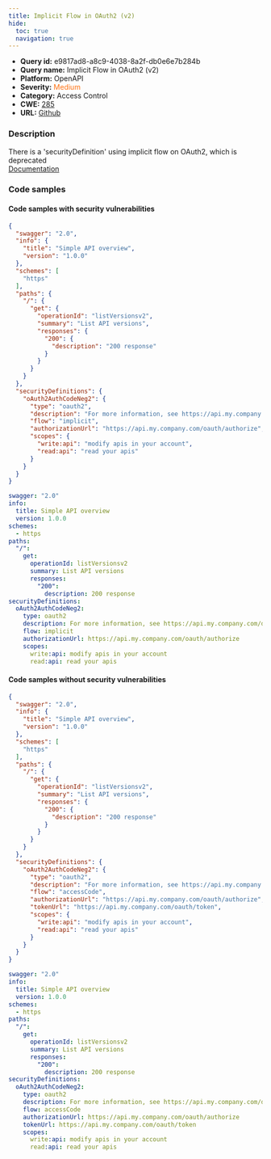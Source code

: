 ```yaml
---
title: Implicit Flow in OAuth2 (v2)
hide:
  toc: true
  navigation: true
---
```


<style>
  .highlight .hll {
    background-color: #ff171742;
  }
  .md-content {
    max-width: 1100px;
    margin: 0 auto;
  }
</style>

-   **Query id:** e9817ad8-a8c9-4038-8a2f-db0e6e7b284b
-   **Query name:** Implicit Flow in OAuth2 (v2)
-   **Platform:** OpenAPI
-   **Severity:** <span style="color:#ff7213">Medium</span>
-   **Category:** Access Control
-   **CWE:** <a href="https://cwe.mitre.org/data/definitions/285.html" onclick="newWindowOpenerSafe(event, 'https://cwe.mitre.org/data/definitions/285.html')">285</a>
-   **URL:** [Github](https://github.com/Checkmarx/kics/tree/master/assets/queries/openAPI/2.0/implicit_flow_oauth2)

### Description
There is a 'securityDefinition' using implicit flow on OAuth2, which is deprecated<br>
[Documentation](https://swagger.io/specification/v2/#securitySchemeObject)

### Code samples
#### Code samples with security vulnerabilities
```json title="Positive test num. 1 - json file" hl_lines="27"
{
  "swagger": "2.0",
  "info": {
    "title": "Simple API overview",
    "version": "1.0.0"
  },
  "schemes": [
    "https"
  ],
  "paths": {
    "/": {
      "get": {
        "operationId": "listVersionsv2",
        "summary": "List API versions",
        "responses": {
          "200": {
            "description": "200 response"
          }
        }
      }
    }
  },
  "securityDefinitions": {
    "oAuth2AuthCodeNeg2": {
      "type": "oauth2",
      "description": "For more information, see https://api.my.company.com/docs/oauth",
      "flow": "implicit",
      "authorizationUrl": "https://api.my.company.com/oauth/authorize",
      "scopes": {
        "write:api": "modify apis in your account",
        "read:api": "read your apis"
      }
    }
  }
}

```
```yaml title="Positive test num. 2 - yaml file" hl_lines="19"
swagger: "2.0"
info:
  title: Simple API overview
  version: 1.0.0
schemes:
  - https
paths:
  "/":
    get:
      operationId: listVersionsv2
      summary: List API versions
      responses:
        "200":
          description: 200 response
securityDefinitions:
  oAuth2AuthCodeNeg2:
    type: oauth2
    description: For more information, see https://api.my.company.com/docs/oauth
    flow: implicit
    authorizationUrl: https://api.my.company.com/oauth/authorize
    scopes:
      write:api: modify apis in your account
      read:api: read your apis

```


#### Code samples without security vulnerabilities
```json title="Negative test num. 1 - json file"
{
  "swagger": "2.0",
  "info": {
    "title": "Simple API overview",
    "version": "1.0.0"
  },
  "schemes": [
    "https"
  ],
  "paths": {
    "/": {
      "get": {
        "operationId": "listVersionsv2",
        "summary": "List API versions",
        "responses": {
          "200": {
            "description": "200 response"
          }
        }
      }
    }
  },
  "securityDefinitions": {
    "oAuth2AuthCodeNeg2": {
      "type": "oauth2",
      "description": "For more information, see https://api.my.company.com/docs/oauth",
      "flow": "accessCode",
      "authorizationUrl": "https://api.my.company.com/oauth/authorize",
      "tokenUrl": "https://api.my.company.com/oauth/token",
      "scopes": {
        "write:api": "modify apis in your account",
        "read:api": "read your apis"
      }
    }
  }
}

```
```yaml title="Negative test num. 2 - yaml file"
swagger: "2.0"
info:
  title: Simple API overview
  version: 1.0.0
schemes:
  - https
paths:
  "/":
    get:
      operationId: listVersionsv2
      summary: List API versions
      responses:
        "200":
          description: 200 response
securityDefinitions:
  oAuth2AuthCodeNeg2:
    type: oauth2
    description: For more information, see https://api.my.company.com/docs/oauth
    flow: accessCode
    authorizationUrl: https://api.my.company.com/oauth/authorize
    tokenUrl: https://api.my.company.com/oauth/token
    scopes:
      write:api: modify apis in your account
      read:api: read your apis

```
